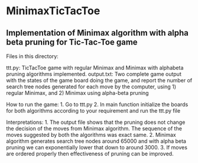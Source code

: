 # MinimaxTicTacToe
Implementation of Minimax algorithm with alpha beta pruning for Tic-Tac-Toe game
--------------------------------------------------------------------------------------

Files in this directory:

ttt.py:  	TicTacToe game with regular Minimax and Minimax with alphabeta pruning algorithms implemented.
output.txt: Two complete game output with the states of the game board doing the game, and report the number 
			of search tree nodes generated for each move by the computer, using 1) regular Minimax, and 
			2) Minimax using alpha-beta pruning
			
How to run the game:
	1. Go to ttt.py
	2. In main function initialize the boards for both algorithms according to your requirement and run the ttt.py file 

Interpretations:
	1. The output file shows that the pruning does not change the decision of the moves from Minimax algorithm.
	   The sequence of the moves suggested by both the algorithms was exact same.
	2. Minimax algorithm generates search tree nodes around 65000 and with alpha beta pruning we can exponentially lower that
	   down to around 3000.
	3. If moves are ordered properly then effectiveness of pruning can be improved.

